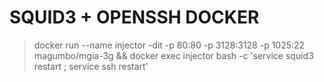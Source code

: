 # SQUID3 + OPENSSH DOCKER
> docker run --name injector -dit -p 80:80 -p 3128:3128 -p 1025:22 magumbo/mgia-3g && docker exec injector bash -c 'service squid3 restart ; service ssh restart'
